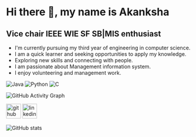 # Hi there 👋, my name is Akanksha

## Vice chair IEEE WIE SF SB|MIS enthusiast
- I'm currently pursuing my third year of engineering in computer science.
- I am a quick learner and seeking opportunities to apply my knowledge.
- Exploring new skills and connecting with people.
- I am passionate about Management information system.
- I enjoy volunteering and management work.

![Java](https://img.shields.io/badge/java-%23ED8B00.svg?style=for-the-badge&logo=java&logoColor=white)
![Python](https://img.shields.io/badge/Python-14354C?style=for-the-badge&logo=python&logoColor=white "Python")
![C](https://img.shields.io/badge/c-%2300599C.svg?style=for-the-badge&logo=c&logoColor=white)

![GitHub Activity Graph](https://activity-graph.herokuapp.com/graph?username=akankshamate218)

[<img src='https://cdn.jsdelivr.net/npm/simple-icons@3.0.1/icons/github.svg' alt='github' height='40'>](https://github.com/akankshamate218)  [<img src='https://cdn.jsdelivr.net/npm/simple-icons@3.0.1/icons/linkedin.svg' alt='linkedin' height='40'>](https://www.linkedin.com/in/https://www.linkedin.com/in/akanksha-mate-4848a01b4//)

![GitHub stats](https://github-readme-stats.vercel.app/api?username=akankshamate218&show_icons=true)  
